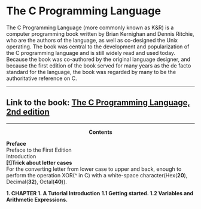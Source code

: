 # The C Programming Language
The C Programming Language (more commonly known as K&amp;R) is a computer programming book written by Brian Kernighan and Dennis Ritchie,  who are the authors of the language, as well as co-designed the Unix operating. The book was central to the development and popularization of the C programming language and is still widely read and used today. Because the book was co-authored by the original language designer, and because the first edition of the book served for many years as the de facto standard for the language, the book was regarded by many to be the authoritative reference on C.
***
## Link to the book: [The C Programming Language, 2nd edition](https://www.amazon.com/Programming-Language-2nd-Brian-Kernighan/dp/0131103628)
***
<p align="center">
    <b>Contents</b><br>
</p>
<p>
    <b> Preface</b></a><br>
    <b></b> Preface to the First Edition<br>
    <b></b> Introduction<br>
    <b>[!]Trick about letter cases</b><br>For the converting letter from lower case to upper and back, enough to perform the operation XOR(^ in C) with a white-space character(Hex(<b>20</b>), Decimal(<b>32</b>), Octal(<b>40</b>)).</p>
    <b>1. CHAPTER 1. A Tutorial Introduction</b>
        <b>1.1 Getting started. </b>
        <b>1.2 Variables and Arithmetic Expressions. </b> 
